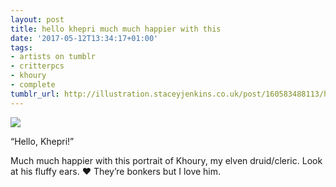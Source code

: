 ```yaml
---
layout: post
title: hello khepri much much happier with this
date: '2017-05-12T13:34:17+01:00'
tags:
- artists on tumblr
- critterpcs
- khoury
- complete
tumblr_url: http://illustration.staceyjenkins.co.uk/post/160583488113/hello-khepri-much-much-happier-with-this
---
```

 ![](/tumblr_files/tumblr_opuax60HGl1v28ub8o1_640.png)  

“Hello, Khepri!”

Much much happier with this portrait of Khoury, my elven druid/cleric. Look at his fluffy ears. ❤ They’re bonkers but I love him.

